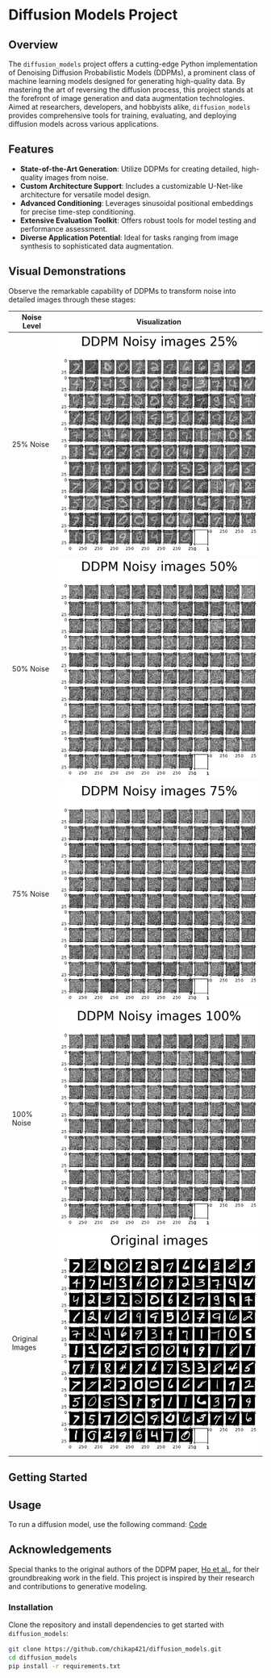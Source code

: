 # Diffusion Models Project

## Overview

The `diffusion_models` project offers a cutting-edge Python implementation of Denoising Diffusion Probabilistic Models (DDPMs), a prominent class of machine learning models designed for generating high-quality data. By mastering the art of reversing the diffusion process, this project stands at the forefront of image generation and data augmentation technologies. Aimed at researchers, developers, and hobbyists alike, `diffusion_models` provides comprehensive tools for training, evaluating, and deploying diffusion models across various applications.

## Features

- **State-of-the-Art Generation**: Utilize DDPMs for creating detailed, high-quality images from noise.
- **Custom Architecture Support**: Includes a customizable U-Net-like architecture for versatile model design.
- **Advanced Conditioning**: Leverages sinusoidal positional embeddings for precise time-step conditioning.
- **Extensive Evaluation Toolkit**: Offers robust tools for model testing and performance assessment.
- **Diverse Application Potential**: Ideal for tasks ranging from image synthesis to sophisticated data augmentation.

## Visual Demonstrations

Observe the remarkable capability of DDPMs to transform noise into detailed images through these stages:

| Noise Level | Visualization |
|-------------|---------------|
| 25% Noise | ![DDPM Noisy images 25%](noisy_image_25.png) |
| 50% Noise | ![DDPM Noisy images 50%](noisy_image_50.png) |
| 75% Noise | ![DDPM Noisy images 75%](noisy_image_75.png) |
| 100% Noise | ![DDPM Noisy images 100%](noisy_image_100.png) |
| Original Images | ![Original images](original_image.png) |

## Getting Started

## Usage
To run a diffusion model, use the following command:
[Code](diffusion_models.py)

## Acknowledgements

Special thanks to the original authors of the DDPM paper, [Ho et al.](https://arxiv.org/abs/2006.11239), for their groundbreaking work in the field. This project is inspired by their research and contributions to generative modeling.

### Installation

Clone the repository and install dependencies to get started with `diffusion_models`:

```bash
git clone https://github.com/chikap421/diffusion_models.git
cd diffusion_models
pip install -r requirements.txt
```

